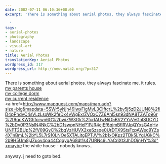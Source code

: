 ```yaml
---
date: 2002-07-11 06:10:36+00:00
excerpt: 'There is something about aerial photos. they always fascinate me. it rules.

  '
tags:
- aerial-photos
- photography
- landscape
- visual-art
- nature
title: Aerial Photos
translationKey: Aerial Photos
wordpress_id: 317
wordpress_url: http://new.nata2.org/?p=317
---
```


There is something about aerial photos. they always fascinate me. it rules.<br/>
<a href="http://www.mapquest.com/maps/map.adp?mapdata=hP0urGiog%252bd466t1KmoLjKfQsXBmYGN0kJoqEG5gAC2RgO%252bTtB1hI5My4%252fWYUzgbC1AQzmm9boT1MhshHP0aQIolQdiqz4bpuMz4r0C0kZhMBM%252bYYcDS5YQb%252fRfY4R%252biQweEYntMu1pfi8uPwYh99fQuoH83qMAoSbna78bIwBXnICHH48%252boXTbLKJ83hslTC79GQtiS1aEBUub3%252bMAIICjDfcL1FQysXUSt7hxcFgSt12cXNw0ndmnNuJB3Z%252b1akhT6AedhNtvTQO%252fbVOWpw19sNX6hNSVP7ZOBYtca2sFO7JdXRX%252fqp3gFJIIQpl14KaiWYVH%252b9bYW8%252bYCz426%252b9sdkRoqhD7PmK2lgDFON78%253d&click=center&map.x=174&map.y=70">my parents house</a><br/><a href="http://www.mapquest.com/maps/map.adp?zoom=11&mapdata=AFgqNiuzR%2brJy0LcN2wnLvWi7Cxehm5PUpIoYWEJ9JgYBTsqTwDT9VSvGDhE8n8Gx8O4DCstj01LN14hzHBLOIu06KEJP1xec3Kj2iVFTDxAuC9YOyrec3tHDbudT%2fcRZQTkvTVNW50co6e0V6u2AXZyrNcjz4tXNp27T03TfVLZLPPQSfh3Qg3bYsf6YiLByMqVL%2fMSkuESQ9s4G7L%2flevepR0FilY8xS%2fl7v2DdtNewJ4%2f2cfmKt8Cjt04qy4VOpov5zZsXEhMEIxXwlRWyVWNuqJOLMPSvhedSx9Ydaqx6NSA%2f4ri3rK5Qj7m1XryJtk15xuDXWbpl%2fTgEGIweBAMpiU020OMsbuO7fT4iwMYttu%2bKbVxGInzzHpcd3g9">my college dorm</a><br/><a href="http://www.mapquest.com/maps/map.adp?size=big&mapdata=uSSjFjlWFD%2fnBR3jE18zu0NI0%2f9vniY0bClGqnObpFJ%2fl5yPUhfmSuNutnjO4FSL6SKvqRyQiH5HYCt7zoXA0C2k%2b6rszKNWKMUsvAT5ae3r8BLxNx52K8kdsj6uvGIgv15Nz8xy1NLQlMA9rgBcCGfLt6NHfz%2f1Sg3Rmrt8wRs7hM%2fs%2bdOJ%2bjBWGsxjkFfcvmkQhBcZvcCrsyvkjWEK17po1H5W8AnC50Qy2svNdT9UqviQwekP2cKW%2f%2bsvAl1Bn0ODogpl40qlW%2bJnRHGe8il3RMde0SeaKmACZSh9UcbD%2fNzwdje36uzYHIBbFSNyd%2bgfWuAEJNMC9J5kR7go9v915oUeMyIhmZeAy%2bKhZMCg7KXGX0mrHA%3d%3d">my current residence</a><br/><a href=http://www.mapquest.com/maps/map.adp?size=big&mapdata=5SWr5yNjh49lwxFigMvL3CIftcrL%2bv5j5zD2JUN8%2flD4pPhdvC4sVLzLsoWk2feDx4vWgExrZVOxC7Z6Anl5sn93dNA8TZATo96r%2f9qcKWGhforwn6G%2bwiZW3Gk%2fcrIAUwNiD5BV2YYcVeGnISDCYD%2bDy0P3NslN4NkC%2bD1swpnNHeP1PJR4cjEf6qjmBflRVJpQYxsG4qHvUNFT2BUp%2fV09GyC%2bqVzHUVX2xeSzsqe0UrDTX9StsFcpAWec9YZs4X1nBmL%2bYL5L7rS10LNOe5XTALitgEPTJV%2b1xOKpz2TDk5LYgUGkC%2b9H5Um8jJZuov4pa44CqqygA68dt1s47URNc9LYaCriXt3JhDOjnHY%3d">maybe the white house</a> - nobody knows..
<br/><br/>anyway. <a href="http://www.lyrics.pl/teksty/zagraniczne/skee-lo/iwish.htm">i</a> need to goto bed.